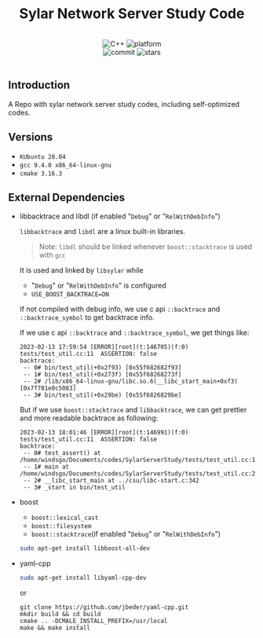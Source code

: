 <div align="center">

# Sylar Network Server Study Code

<br>
<div>
    <img alt="C++" src="https://img.shields.io/badge/c++-17-%2300599C?logo=cplusplus">
    <img alt="platform" src="https://img.shields.io/badge/platform-Linux-blueviolet">
</div>
<div>
    <!-- <img alt="license" src="https://img.shields.io/github/license/windsgo/SylarServerStudy"> -->
    <img alt="commit" src="https://img.shields.io/github/commit-activity/m/windsgo/SylarServerStudy?color=%23ff69b4">
    <img alt="stars" src="https://img.shields.io/github/stars/windsgo/SylarServerStudy?style=social">
</div>
<br>

</div>

## Introduction

A Repo with sylar network server study codes, including self-optimized codes.

## Versions

- ```KUbuntu 20.04```
- ```gcc 9.4.0 x86_64-linux-gnu```
- ```cmake 3.16.3```

## External Dependencies

- libbacktrace and libdl (if enabled "```Debug```" or "```RelWithDebInfo```")

    ```libbacktrace``` and ```libdl``` are a linux built-in libraries.
    
    > Note: ```libdl``` should be linked whenever ```boost::stacktrace``` is used with ```gcc```
    
    It is used and linked by ```libsylar``` while 
    - "```Debug```" or "```RelWithDebInfo```" is configured
    - ```USE_BOOST_BACKTRACE=ON```

    If not compiled with debug info, we use c api ```::backtrace``` and ```::backtrace_symbol``` to get backtrace info.
    
    If we use c api ```::backtrace``` and ```::backtrace_symbol```, we get things like:
    
    ```
    2023-02-13 17:59:54 [ERROR][root](t:146705)(f:0) tests/test_util.cc:11  ASSERTION: false
    backtrace:
     -- 0# bin/test_util(+0x2f93) [0x55f682682f93]
     -- 1# bin/test_util(+0x273f) [0x55f68268273f]
     -- 2# /lib/x86_64-linux-gnu/libc.so.6(__libc_start_main+0xf3) [0x7f781e0c5083]
     -- 3# bin/test_util(+0x29be) [0x55f6826829be]
    ```
    
    But if we use ```boost::stacktrace``` and ```libbacktrace```, we can get prettier and more readable backtrace as following:
    
    ```
    2023-02-13 18:01:46 [ERROR][root](t:146991)(f:0) tests/test_util.cc:11  ASSERTION: false
    backtrace:
     -- 0# test_assert() at /home/windsgo/Documents/codes/SylarServerStudy/tests/test_util.cc:11
     -- 1# main at /home/windsgo/Documents/codes/SylarServerStudy/tests/test_util.cc:23
     -- 2# __libc_start_main at ../csu/libc-start.c:342
     -- 3# _start in bin/test_util
    ```

- boost
    
    - ```boost::lexical_cast```
    - ```boost::filesystem```
    - ```boost::stacktrace```(if enabled "```Debug```" or "```RelWithDebInfo```")
    
    
    ```bash
    sudo apt-get install libboost-all-dev
    ```

- yaml-cpp

    ```bash
    sudo apt-get install libyaml-cpp-dev
    ```
    or
    ```
    git clone https://github.com/jbeder/yaml-cpp.git
    mkdir build && cd build
    cmake .. -DCMALE_INSTALL_PREFIX=/usr/local
    make && make install
    ```
